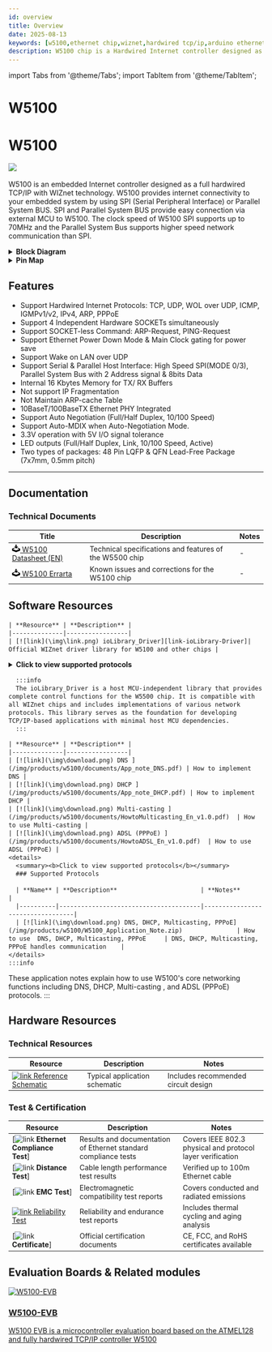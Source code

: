 ```yaml
---
id: overview
title: Overview
date: 2025-08-13
keywords: [w5100,ethernet chip,wiznet,hardwired tcp/ip,arduino ethernet,pico ethernet]
description: W5100 chip is a Hardwired Internet controller designed as a full hardwired TCP/IP stack with WIZnet technology
---
```

import Tabs from '@theme/Tabs';
import TabItem from '@theme/TabItem';

# W5100
<h1>W5100</h1>
<div className="main_intro"> 
  <div className="main_intro_image">
    <img src="/img/products/w5100/W5100-7-500x500.jpg" width="550" />
  </div>
  <div className="w5100-text">
    <p>
       W5100 is an embedded Internet controller designed as a full hardwired TCP/IP with WIZnet technology. W5100 provides internet connectivity to your embedded system by using SPI (Serial Peripheral Interface) or Parallel System BUS. SPI and Parallel System BUS provide easy connection via external MCU to W5100. The clock speed of W5100 SPI supports up to 70MHz and the Parallel System Bus supports higher speed network communication than SPI.
    </p>
  </div>
</div>

<details>
<summary><b>Block Diagram</b></summary> 
<img src="/img/products/w5100/w5100-block-d.jpg" alt="W5100_Block_Diagram" width="500"/>

</details>

<details>
<summary><b>Pin Map</b></summary> 
<img src="/img/products/w5100/w5100_pin_map.png" alt="W5500_Block_Diagram" width="500"/>

</details>

## Features

   - Support Hardwired Internet Protocols: TCP, UDP, WOL over UDP, ICMP, IGMPv1/v2, IPv4, ARP, PPPoE
   - Support 4 Independent Hardware SOCKETs simultaneously
   - Support SOCKET-less Command: ARP-Request, PING-Request
   - Support Ethernet Power Down Mode & Main Clock gating for power save
   - Support Wake on LAN over UDP
   - Support Serial & Parallel Host Interface: High Speed SPI(MODE 0/3), Parallel System Bus with 2 Address signal & 8bits Data
   - Internal 16 Kbytes Memory for TX/ RX Buffers 
   - Not support IP Fragmentation
   - Not Maintain ARP-cache Table 
   - 10BaseT/100BaseTX Ethernet PHY Integrated
   - Support Auto Negotiation (Full/Half Duplex, 10/100 Speed)
   - Support Auto-MDIX when Auto-Negotiation Mode.
   - 3.3V operation with 5V I/O signal tolerance
   - LED outputs (Full/Half Duplex, Link, 10/100 Speed, Active)
   - Two types of packages: 48 Pin LQFP & QFN Lead-Free Package (7x7mm, 0.5mm pitch)

-----

## Documentation

### Technical Documents

| **Title** | **Description** | **Notes** |
| --------- | --------------- | --------- |
| [![link](\img\download.png) W5100 Datasheet (EN)](/img/products/w5100/W5100_DS_V128E.pdf) | Technical specifications and features of the W5500 chip | - |
| [![link](\img\download.png) W5100 Errarta](/img/products/w5100/3150Aplus_5100_ES_V260E.pdf) | Known issues and corrections for the W5100 chip | - |

## Software Resources

<Tabs groupId="Software Resources" >
  <TabItem value="Driver" label="Driver" default >

    | **Resource** | **Description** |
    |--------------|-----------------|
    | [![link](\img\link.png) ioLibrary_Driver][link-ioLibrary-Driver]| Official WIZnet driver library for W5100 and other chips |



<details>
<summary><b>Click to view supported protocols</b></summary>
### Supported Protocols 

| **Name** | **Description**                       | **Notes**                        |
|----------|---------------------------------------|----------------------------------|
| DHCP        | Dynamic Host Configuration Protocol - Automatically obtains IP address from network |     |
| DNS         | Domain Name System - Resolves domain names to IP addresses  |     |
| MQTT        | Message Queuing Telemetry Transport - Lightweight publish/subscribe messaging protocol |     |
| SNTP        | Simple Network Time Protocol - Synchronizes system time with network time servers |     |
| TFTP        | Trivial File Transfer Protocol - Simple file transfer over UDP |     |
| httpServer  | HTTP Server - Web server implementation for hosting web pages and APIs |     |

</details>

      :::info
      The ioLibrary_Driver is a host MCU-independent library that provides complete control functions for the W5500 chip. It is compatible with all WIZnet chips and includes implementations of various network protocols. This library serves as the foundation for developing TCP/IP-based applications with minimal host MCU dependencies.
      :::
    
  </TabItem>
  <TabItem value="Application Note" label="Application Note" >

    | **Resource** | **Description** |
    |--------------|-----------------|
    | [![link](\img\download.png) DNS ](/img/products/w5100/documents/App_note_DNS.pdf) | How to implement DNS |
    | [![link](\img\download.png) DHCP ](/img/products/w5100/documents/App_note_DHCP.pdf) | How to implement DHCP |
    | [![link](\img\download.png) Multi-casting ](/img/products/w5100/documents/HowtoMulticasting_En_v1.0.pdf)  | How to use Multi-casting |
    | [![link](\img\download.png) ADSL (PPPoE) ](/img/products/w5100/documents/HowtoADSL_En_v1.0.pdf)  | How to use ADSL (PPPoE) |
    <details>
      <summary><b>Click to view supported protocols</b></summary>
      ### Supported Protocols

      | **Name** | **Description**                       | **Notes**                        |
      |----------|---------------------------------------|----------------------------------|
      | [![link](\img\download.png) DNS, DHCP, Multicasting, PPPoE](/img/products/w5100/W5100_Application_Note.zip)               | How to use  DNS, DHCP, Multicasting, PPPoE     | DNS, DHCP, Multicasting, PPPoE handles communication    |
    </details>
    :::info
   These application notes explain how to use W5100's core networking functions including DNS, DHCP, Multi-casting , and ADSL (PPPoE) protocols.
    :::
  </TabItem>
</Tabs>

## Hardware Resources

### Technical Resources

| **Resource**           | **Description**                | **Notes**                           |
|------------------------|--------------------------------|-------------------------------------|
| [![link](\img\link.png) Reference Schematic](/img/products/w5100/w5100_hardware.zip)    | Typical application schematic        | Includes recommended circuit design |

### Test & Certification

| **Resource**                | **Description**                        | **Notes**                      |
|-----------------------------|----------------------------------------|-------------------------------|
| [![link](\img\link.png) **Ethernet Compliance Test**]| Results and documentation of Ethernet standard compliance tests | Covers IEEE 802.3 physical and protocol layer verification |
| [![link](\img\link.png) **Distance Test**]             | Cable length performance test results      | Verified up to 100m Ethernet cable |
| [![link](\img\link.png) **EMC Test**]                  | Electromagnetic compatibility test reports | Covers conducted and radiated emissions |
| [![link](\img\link.png) Reliability Test](img/products/w5100/W5100_qual_report.zip)           | Reliability and endurance test reports     | Includes thermal cycling and aging analysis |
| [![link](\img\link.png) **Certificate**]               | Official certification documents           | CE, FCC, and RoHS certificates available |

## Evaluation Boards & Related modules
<Tabs groupId="Evaluation Boards" >
 <TabItem value="eval_board" label="Evaluation Boards" >

  <div className="link-card">
  <a
    href="/Product/iEthernet/W5100/w5100-evb"
    target="_blank"
    rel="noopener noreferrer"
    className="link-card-content"
  >
    <img src="/img/products/w5100/W5100E01-AVR1.jpg" alt="W5100-EVB" />
    <div>
      <h3>W5100-EVB</h3>
      <p>
        W5100 EVB is a microcontroller evaluation board based on the ATMEL128 and fully hardwired TCP/IP controller W5100 
      </p>
    </div>
  </a>
  </div>  
  </TabItem>
</Tabs>


[link-W5100-EVB]: Product/iEthernet/W5100/w5100-evb
[link-ioLibrary-Driver]: https://github.com/Wiznet/ioLibrary_Driver

